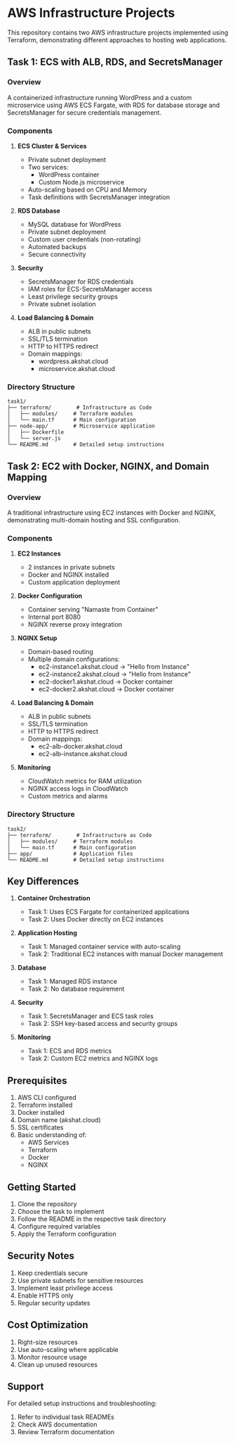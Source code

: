 # AWS Infrastructure Projects

This repository contains two AWS infrastructure projects implemented using Terraform, demonstrating different approaches to hosting web applications.

## Task 1: ECS with ALB, RDS, and SecretsManager

### Overview
A containerized infrastructure running WordPress and a custom microservice using AWS ECS Fargate, with RDS for database storage and SecretsManager for secure credentials management.

### Components
1. **ECS Cluster & Services**
   - Private subnet deployment
   - Two services:
     - WordPress container
     - Custom Node.js microservice
   - Auto-scaling based on CPU and Memory
   - Task definitions with SecretsManager integration

2. **RDS Database**
   - MySQL database for WordPress
   - Private subnet deployment
   - Custom user credentials (non-rotating)
   - Automated backups
   - Secure connectivity

3. **Security**
   - SecretsManager for RDS credentials
   - IAM roles for ECS-SecretsManager access
   - Least privilege security groups
   - Private subnet isolation

4. **Load Balancing & Domain**
   - ALB in public subnets
   - SSL/TLS termination
   - HTTP to HTTPS redirect
   - Domain mappings:
     - wordpress.akshat.cloud
     - microservice.akshat.cloud

### Directory Structure
```
task1/
├── terraform/        # Infrastructure as Code
│   ├── modules/     # Terraform modules
│   └── main.tf      # Main configuration
├── node-app/        # Microservice application
│   ├── Dockerfile
│   └── server.js
└── README.md        # Detailed setup instructions
```

## Task 2: EC2 with Docker, NGINX, and Domain Mapping

### Overview
A traditional infrastructure using EC2 instances with Docker and NGINX, demonstrating multi-domain hosting and SSL configuration.

### Components
1. **EC2 Instances**
   - 2 instances in private subnets
   - Docker and NGINX installed
   - Custom application deployment

2. **Docker Configuration**
   - Container serving "Namaste from Container"
   - Internal port 8080
   - NGINX reverse proxy integration

3. **NGINX Setup**
   - Domain-based routing
   - Multiple domain configurations:
     - ec2-instance1.akshat.cloud → "Hello from Instance"
     - ec2-instance2.akshat.cloud → "Hello from Instance"
     - ec2-docker1.akshat.cloud → Docker container
     - ec2-docker2.akshat.cloud → Docker container

4. **Load Balancing & Domain**
   - ALB in public subnets
   - SSL/TLS termination
   - HTTP to HTTPS redirect
   - Domain mappings:
     - ec2-alb-docker.akshat.cloud
     - ec2-alb-instance.akshat.cloud

5. **Monitoring**
   - CloudWatch metrics for RAM utilization
   - NGINX access logs in CloudWatch
   - Custom metrics and alarms

### Directory Structure
```
task2/
├── terraform/        # Infrastructure as Code
│   ├── modules/     # Terraform modules
│   └── main.tf      # Main configuration
├── app/             # Application files
└── README.md        # Detailed setup instructions
```

## Key Differences

1. **Container Orchestration**
   - Task 1: Uses ECS Fargate for containerized applications
   - Task 2: Uses Docker directly on EC2 instances

2. **Application Hosting**
   - Task 1: Managed container service with auto-scaling
   - Task 2: Traditional EC2 instances with manual Docker management

3. **Database**
   - Task 1: Managed RDS instance
   - Task 2: No database requirement

4. **Security**
   - Task 1: SecretsManager and ECS task roles
   - Task 2: SSH key-based access and security groups

5. **Monitoring**
   - Task 1: ECS and RDS metrics
   - Task 2: Custom EC2 metrics and NGINX logs

## Prerequisites

1. AWS CLI configured
2. Terraform installed
3. Docker installed
4. Domain name (akshat.cloud)
5. SSL certificates
6. Basic understanding of:
   - AWS Services
   - Terraform
   - Docker
   - NGINX

## Getting Started

1. Clone the repository
2. Choose the task to implement
3. Follow the README in the respective task directory
4. Configure required variables
5. Apply the Terraform configuration

## Security Notes

1. Keep credentials secure
2. Use private subnets for sensitive resources
3. Implement least privilege access
4. Enable HTTPS only
5. Regular security updates

## Cost Optimization

1. Right-size resources
2. Use auto-scaling where applicable
3. Monitor resource usage
4. Clean up unused resources

## Support

For detailed setup instructions and troubleshooting:
1. Refer to individual task READMEs
2. Check AWS documentation
3. Review Terraform documentation 
